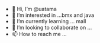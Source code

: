 - 👋 Hi, I’m @uatama
- 👀 I’m interested in ...bmx and java
- 🌱 I’m currently learning ... mall 
- 💞️ I’m looking to collaborate on ...
- 📫 How to reach me ...

<!---
uatama/uatama is a ✨ special ✨ repository because its `README.md` (this file) appears on your GitHub profile.
You can click the Preview link to take a look at your changes.
--->
